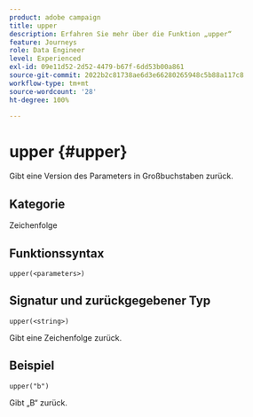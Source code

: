 ```yaml
---
product: adobe campaign
title: upper
description: Erfahren Sie mehr über die Funktion „upper“
feature: Journeys
role: Data Engineer
level: Experienced
exl-id: 09e11d52-2d52-4479-b67f-6dd53b00a861
source-git-commit: 2022b2c81738ae6d3e66280265948c5b88a117c8
workflow-type: tm+mt
source-wordcount: '28'
ht-degree: 100%

---
```


# upper {#upper}

Gibt eine Version des Parameters in Großbuchstaben zurück.

## Kategorie

Zeichenfolge

## Funktionssyntax

`upper(<parameters>)`

## Signatur und zurückgegebener Typ

`upper(<string>)`

Gibt eine Zeichenfolge zurück.

## Beispiel

`upper("b")`

Gibt „B“ zurück.

